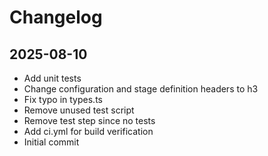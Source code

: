 # Changelog

## 2025-08-10

- Add unit tests
- Change configuration and stage definition headers to h3
- Fix typo in types.ts
- Remove unused test script
- Remove test step since no tests
- Add ci.yml for build verification
- Initial commit
